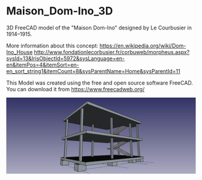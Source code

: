 # Maison_Dom-Ino_3D
3D FreeCAD model of the "Maison Dom-Ino" designed by Le Courbusier in 1914–1915.

More information about this concept: https://en.wikipedia.org/wiki/Dom-Ino_House
http://www.fondationlecorbusier.fr/corbuweb/morpheus.aspx?sysId=13&IrisObjectId=5972&sysLanguage=en-en&itemPos=4&itemSort=en-en_sort_string1&itemCount=8&sysParentName=Home&sysParentId=11

This Model was created using the free and open source software FreeCAD. You can download it from https://www.freecadweb.org/

![Maison Dom-Ino FreeCAD Model](https://github.com/bitacovir/Maison_Dom-Ino_3D/blob/master/Images/dom-ino02.jpeg)

